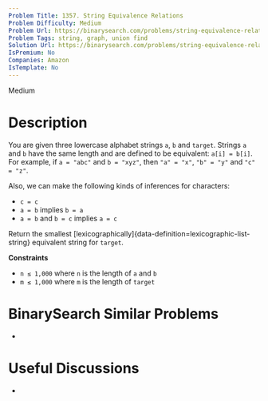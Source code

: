 ```yaml
---
Problem Title: 1357. String Equivalence Relations
Problem Difficulty: Medium
Problem Url: https://binarysearch.com/problems/string-equivalence-relations/
Problem Tags: string, graph, union find
Solution Url: https://binarysearch.com/problems/string-equivalence-relations/solutions/
IsPremium: No
Companies: Amazon
IsTemplate: No
---
```


<span style="color: ;">Medium</span>

# Description

You are given three lowercase alphabet strings `a`, `b` and `target`. Strings `a` and `b` have the same length and are defined to be equivalent: `a[i] = b[i]`. For example, if `a = "abc"` and `b = "xyz"`, then `"a" = "x"`, `"b" = "y"` and `"c" = "z"`.

Also, we can make the following kinds of inferences for characters:

- `c = c`
- `a = b` implies `b = a`
- `a = b` and `b = c` implies `a = c`

Return the smallest [lexicographically]{data-definition=lexicographic-list-string} equivalent string for `target`.

**Constraints**
- `n ≤ 1,000` where `n` is the length of `a` and `b`
- `m ≤ 1,000` where `m` is the length of `target`

# BinarySearch Similar Problems

- []()

# Useful Discussions

- []()
